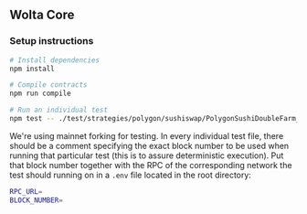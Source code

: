 ## Wolta Core

### Setup instructions

```bash
# Install dependencies
npm install

# Compile contracts
npm run compile

# Run an individual test
npm test -- ./test/strategies/polygon/sushiswap/PolygonSushiDoubleFarm_WMATIC_WETH.test.ts

```

We're using mainnet forking for testing. In every individual test file, there should be a comment specifying the exact block number to be used when running that particular test (this is to assure deterministic execution). Put that block number together with the RPC of the corresponding network the test should running on in a `.env` file located in the root directory:

```bash
RPC_URL=
BLOCK_NUMBER=
```
